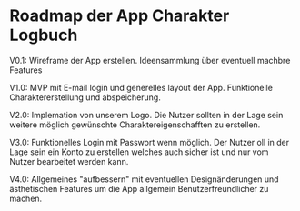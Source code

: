 # Roadmap der App Charakter Logbuch
V0.1: Wireframe der App erstellen. Ideensammlung über eventuell machbre Features

V1.0: MVP mit E-mail login und generelles layout der App. Funktionelle Charaktererstellung und abspeicherung.

V2.0: Implemation von unserem Logo. Die Nutzer sollten in der Lage sein weitere möglich gewünschte Charaktereigenschafften zu erstellen.

V3.0: Funktionelles Login mit Passwort wenn möglich. Der Nutzer oll in der Lage sein ein Konto zu erstellen welches auch sicher ist und nur vom Nutzer bearbeitet werden kann.

V4.0: Allgemeines "aufbessern" mit eventuellen Designänderungen und ästhetischen Features um die App allgemein Benutzerfreundlicher zu machen.
